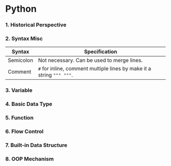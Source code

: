 # Python

### 1. Historical Perspective 





### 2. Syntax Misc

| Syntax    | Specification                                                |
| --------- | ------------------------------------------------------------ |
| Semicolon | Not necessary. Can be used to merge lines.                   |
| Comment   | `#` for inline, comment multiple lines by make it a string `""" """`. |



### 3. Variable





### 4. Basic Data Type





### 5. Function





### 6. Flow Control





### 7. Built-in Data Structure





### 8. OOP Mechanism







